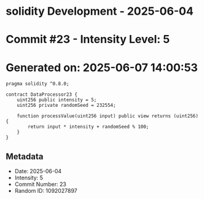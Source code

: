 ﻿# solidity Development - 2025-06-04
# Commit #23 - Intensity Level: 5
# Generated on: 2025-06-07 14:00:53
```solidity
pragma solidity ^0.8.0;

contract DataProcessor23 {
    uint256 public intensity = 5;
    uint256 private randomSeed = 232554;

    function processValue(uint256 input) public view returns (uint256) {
        return input * intensity + randomSeed % 100;
    }
}
```
## Metadata
- Date: 2025-06-04
- Intensity: 5
- Commit Number: 23
- Random ID: 1092027897
